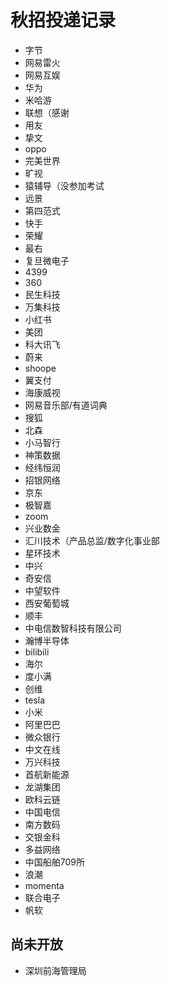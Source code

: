 # 秋招投递记录

- 字节
- 网易雷火
- 网易互娱
- 华为
- 米哈游
- 联想（感谢
- 用友
- 挚文
- oppo
- 完美世界
- 旷视
- 猿辅导（没参加考试
- 远景
- 第四范式
- 快手
- 荣耀
- 最右
- 复旦微电子
- 4399
- 360
- 民生科技
- 万集科技
- 小红书
- 美团
- 科大讯飞
- 蔚来
- shoope
- 翼支付
- 海康威视
- 网易音乐部/有道词典
- 搜狐
- 北森
- 小马智行
- 神策数据
- 经纬恒润
- 招银网络
- 京东
- 极智嘉
- zoom
- 兴业数金
- 汇川技术（产品总监/数字化事业部
- 星环技术
- 中兴
- 奇安信
- 中望软件
- 西安葡萄城
- 顺丰
- 中电信数智科技有限公司
- 瀚博半导体
- bilibili
- 海尔
- 度小满
- 创维
- tesla
- 小米
- 阿里巴巴
- 微众银行
- 中文在线
- 万兴科技
- 首航新能源
- 龙湖集团
- 欧科云链
- 中国电信
- 南方数码
- 交银金科
- 多益网络
- 中国船舶709所
- 浪潮
- momenta
- 联合电子
- 帆软


## 尚未开放

- 深圳前海管理局
